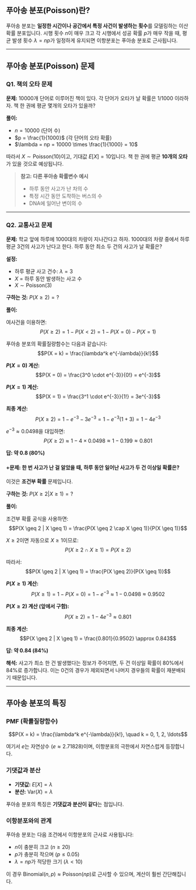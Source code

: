 ## 푸아송 분포(Poisson)란?

푸아송 분포는 **일정한 시간이나 공간에서 특정 사건이 발생하는 횟수**를 모델링하는 이산 확률 분포입니다. 시행 횟수 $n$이 매우 크고 각 시행에서 성공 확률 $p$가 매우 작을 때, 평균 발생 횟수 $\lambda = np$가 일정하게 유지되면 이항분포는 푸아송 분포로 근사됩니다.

---

## 푸아송 분포(Poisson) 문제

### Q1. 책의 오타 문제

**문제:** 10000개 단어로 이루어진 책이 있다. 각 단어가 오타가 날 확률은 1/1000 이라하자. 책 한 권에 평균 몇개의 오타가 있을까?

**풀이:**

- $n = 10000$ (단어 수)
- $p = \frac{1}{1000}$ (각 단어의 오타 확률)
- $\lambda = np = 10000 \times \frac{1}{1000} = 10$

따라서 $X \sim \text{Poisson}(10)$이고, 기대값 $E[X] = 10$입니다. 책 한 권에 평균 **10개의 오타**가 있을 것으로 예상됩니다.

> **참고: 다른 푸아송 확률변수 예시**
> 
> - 하루 동안 사고가 난 차의 수
> - 특정 시간 동안 도착하는 버스의 수
> - DNA에 일어난 변이의 수

---

### Q2. 교통사고 문제

**문제:** 학교 앞에 하루에 1000대의 차량이 지나간다고 하자. 1000대의 차량 중에서 하루 평균 3건의 사고가 난다고 한다. 하루 동안 최소 두 건의 사고가 날 확률은?

**설정:**

- 하루 평균 사고 건수: $\lambda = 3$
- $X$ = 하루 동안 발생하는 사고 수
- $X \sim \text{Poisson}(3)$

**구하는 것:** $P(X \geq 2) = ?$

**풀이:**

여사건을 이용하면: $$P(X \geq 2) = 1 - P(X < 2) = 1 - P(X = 0) - P(X = 1)$$

푸아송 분포의 확률질량함수는 다음과 같습니다: $$P(X = k) = \frac{\lambda^k e^{-\lambda}}{k!}$$

**$P(X = 0)$ 계산:** $$P(X = 0) = \frac{3^0 \cdot e^{-3}}{0!} = e^{-3}$$

**$P(X = 1)$ 계산:** $$P(X = 1) = \frac{3^1 \cdot e^{-3}}{1!} = 3e^{-3}$$

**최종 계산:** $$P(X \geq 2) = 1 - e^{-3} - 3e^{-3} = 1 - e^{-3}(1 + 3) = 1 - 4e^{-3}$$

$e^{-3} \approx 0.0498$을 대입하면: $$P(X \geq 2) \approx 1 - 4 \times 0.0498 \approx 1 - 0.199 \approx 0.801$$

**답: 약 0.8 (80%)**

#### **+문제:** 한 번 사고가 난 걸 알았을 때, 하루 동안 일어난 사고가 두 건 이상일 확률은?

이것은 **조건부 확률** 문제입니다.

**구하는 것:** $P(X \geq 2 | X \geq 1) = ?$

**풀이:**

조건부 확률 공식을 사용하면: $$P(X \geq 2 | X \geq 1) = \frac{P(X \geq 2 \cap X \geq 1)}{P(X \geq 1)}$$

$X \geq 2$이면 자동으로 $X \geq 1$이므로: $$P(X \geq 2 \cap X \geq 1) = P(X \geq 2)$$

따라서: $$P(X \geq 2 | X \geq 1) = \frac{P(X \geq 2)}{P(X \geq 1)}$$

**$P(X \geq 1)$ 계산:** $$P(X \geq 1) = 1 - P(X = 0) = 1 - e^{-3} \approx 1 - 0.0498 \approx 0.9502$$

**$P(X \geq 2)$ 계산 (앞에서 구함):** $$P(X \geq 2) = 1 - 4e^{-3} \approx 0.801$$

**최종 계산:** $$P(X \geq 2 | X \geq 1) = \frac{0.801}{0.9502} \approx 0.843$$

**답: 약 0.84 (84%)**

**해석:** 사고가 최소 한 건 발생했다는 정보가 주어지면, 두 건 이상일 확률이 80%에서 84%로 증가합니다. 이는 0건의 경우가 제외되면서 나머지 경우들의 확률이 재분배되기 때문입니다.

---

## 푸아송 분포의 특징

### PMF (확률질량함수)

$$P(X = k) = \frac{\lambda^k e^{-\lambda}}{k!}, \quad k = 0, 1, 2, \ldots$$

여기서 $e$는 자연상수 ($e \approx 2.71828$)이며, 이항분포의 극한에서 자연스럽게 등장합니다.

### 기댓값과 분산

- **기댓값:** $E[X] = \lambda$
- **분산:** $\text{Var}(X) = \lambda$

푸아송 분포의 특징은 **기댓값과 분산이 같다**는 점입니다.

### 이항분포와의 관계

푸아송 분포는 다음 조건에서 이항분포의 근사로 사용됩니다:

- $n$이 충분히 크고 ($n \geq 20$)
- $p$가 충분히 작으며 ($p \leq 0.05$)
- $\lambda = np$가 적당한 크기 ($\lambda < 10$)

이 경우 $\text{Binomial}(n, p) \approx \text{Poisson}(np)$로 근사할 수 있으며, 계산이 훨씬 간단해집니다.